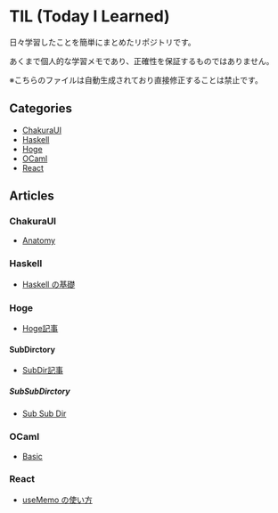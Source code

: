 # TIL (Today I Learned)

日々学習したことを簡単にまとめたリポジトリです。

あくまで個人的な学習メモであり、正確性を保証するものではありません。

※こちらのファイルは自動生成されており直接修正することは禁止です。

## Categories
- [ChakuraUI](#chakuraui)
- [Haskell](#haskell)
- [Hoge](#hoge)
- [OCaml](#ocaml)
- [React](#react)

## Articles
### ChakuraUI
- [Anatomy](ChakuraUI/anatomy.md)

### Haskell
- [Haskell の基礎](Haskell/basic.md)

### Hoge
- [Hoge記事](Hoge/hoge-article.md)

#### SubDirctory

- [SubDir記事](Hoge/SubDirctory/subdir-article.md)

##### SubSubDirctory

- [Sub Sub Dir](Hoge/SubDirctory/SubSubDirctory/subdirdir-article.md)



### OCaml
- [Basic](OCaml/basic.md)

### React
- [useMemo の使い方](React/use-memo.md)

